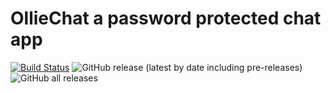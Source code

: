 # OllieChat a password protected chat app

[![Build Status](https://travis-ci.com/olliejohnson/OllieChat.svg?branch=master)](https://travis-ci.com/olliejohnson/OllieChat)
![GitHub release (latest by date including pre-releases)](https://img.shields.io/github/v/release/olliejohnson/OllieChat?include_prereleases)
![GitHub all releases](https://img.shields.io/github/downloads/olliejohnson/OllieChat/total)
